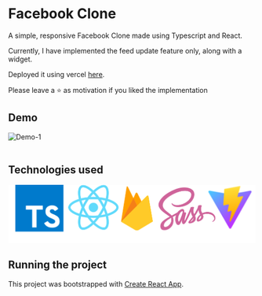 # Facebook Clone 
A simple, responsive Facebook Clone made using Typescript and React. 

Currently, I have implemented the feed update feature only, along with a widget. 

Deployed it using vercel [here](https://fb-clone-ayushiee.vercel.app).

Please leave a ⭐ as motivation if you liked the implementation 


## Demo
![Demo-1](src/assets/demo.gif)
<br />
<br />

## Technologies used
![Tech used](src/assets/techUsed.png)


## Running the project
This project was bootstrapped with [Create React App](https://github.com/facebook/create-react-app).


